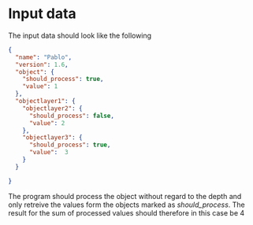 ﻿# Input data

The input data should look like the following

```json
{
  "name": "Pablo",
  "version": 1.6,
  "object": {
    "should_process": true,
    "value": 1
  },
  "objectlayer1": {
    "objectlayer2": {
      "should_process": false,
      "value": 2
    },
    "objectlayer3": {
      "should_process": true,
      "value":  3
    }
  }

}
```

The program should process the object without regard to the depth and only retreive the values form the objects 
marked as *should_process*. The result for the sum of processed values should therefore in this case be 4
